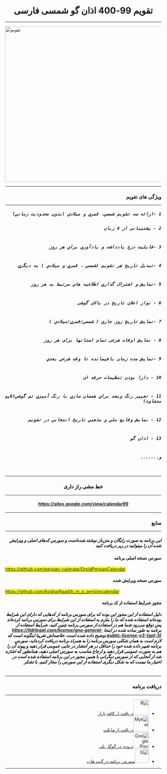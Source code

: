 <h1 align = "center">تقویم 99-400 اذان گو شمسی فارسی</h1><hr/>
<img src = "https://b2n.ir/779930" width ="1024px" height = "500px" alt = "تقویم"/><hr/>
<h3 align = "right" dir = "rtl"> ویژگی های تقویم </h3><hr/>
 <h5 align = "right" dir = "rtl"><pre>
1 -ارائه سه تقويم شمسي، قمري و ميلادي (بدون محدوديت زماني)

2 - پشتیبانی از 4 زبان  

3 -قابليت درج يادداشت و يادآوري براي هر روز

4 -تبديل تاريخ هر تقويم (شمسي ، قمري و ميلادي ) به ديگري

5 -نمايش و اشتراک گذاري اطلاعيه هاي مرتبط به هر روز

6 - نوار اعلان تاریخ در بالای گوشی

7 -نمايش تاريخ روز جاري ( شمسي/قمري/ميلادي )

8 - نمایش اوقات شرعی تمام استانها برای هر روز

9 -نمايش مدت زمان باقيمانده تا وقت شرعي بعدي

10 - دارا بودن تنظیمات حرفه ای

11 - تغيير رنگ ويجت براي همسان سازي با رنگ آميزي تم گوشي(6پوسته متفاوت)

12 - نمايش وقايع ملي و مذهبي تاريخ انتخابي در تقويم

13 - اذان گو

و.......
</h5><mark/><hr/>
<h3 align = "center" dir = "rtl"> خط مشی راز داری </h3><hr/>
<h4 align = "center" dir  = "ltr"><a href = "https://sites.google.com/view/calendar99">https://sites.google.com/view/calendar99</a></h4><hr/>
<h3 align = "right" dir = "rtl">منابع</h3><hr/>
<h5 align = "right" dir = "rtl">
این برنامه به صورت رایگان و متن‌باز نوشته شده‌است و سورس کدهای اصلی و ویرایش شده آن را میتوانید در زیر دریافت کنید
<h4 align = "right" dir = "rtl">سورس نسخه اصلی برنامه</h4>
<a href = "https://github.com/persian-calendar/DroidPersianCalendar" align = "right" dir = "ltr">https://github.com/persian-calendar/DroidPersianCalendar
</a>
<h4 align = "right" dir = "rtl" >سورس نسخه ویرایش شده </h4>
<a href = "https://github.com/AsgharRaad/b_m_g_persioncalendar" align = "right" dir = "ltr">https://github.com/AsgharRaad/b_m_g_persioncalendar</a>
<h4 align = "right" dir = "rtl" >مجوز شرایط استفاده از کد برنامه</h4>
<h5 align = "right" dir = "rtl"><p>دلیل استفاده از این مجوز این بوده که برای سورس برنامه از کدهایی که دارای این شرایط بوده‌اند استفاده شده که ما را ملزم به استفاده از این شرایط برای سورس برنامه کرده‌اند پس توقع می‌رود شما هم در استفاده از سورس برنامه چنین کنید، شرایط استفاده از برنامه به طور ساده شده در اینجا <a href = "https://tldrlegal.com/license/gnu-general-public-license-v3-(gpl-3)">https://tldrlegal.com/license/gnu-general-public-license-v3-(gpl-3)</a> توضیح داده شده است، خلاصه‌اش تقریبا اینگونه است که لازم است به همان شکلی سورس برنامه را به همراه برنامه دریافت کرده‌اید، سورس برنامه تغییر داده شده خود را حداقل در هر انتشار در جایی عمومی قرار دهید و پیوند آن را هم به صورت عمومی قرار دهید و ارجاع مناسب به سورس اصلی دهید، همانطور که اشاره شد از آنجایی که از سورس دیگرانی با همین مجوز در این برنامه استفاده شده است در اختیار ما نیست که به شکل دیگری استفاده از این سورس را مجاز کنیم. با تشکر</p></h5>
 <pre></pre></h5><hr/>
 <h3 align = "right" dir = "rtl">دریافت برنامه</h3><hr/>
 <ul align = "right" dir = "rtl">
    <li> <a href="https://cafebazaar.ir/app/com.shamim.farsi" ><img src = "https://i.pinimg.com/originals/8a/09/80/8a0980b5f8379c08f545280c1944df40.jpg" width ="50px" height = "50px" alt = "B"/>دریافت از کافه بازار</a> </li>
     <li> <a href="https://myket.ir/app/com.shamim.farsi" ><img src = "https://b2n.ir/596304" width ="50px" height = "50px" alt = "Myket"/>دریافت از مایکت</a></li>
 <li> <a href="https://play.google.com/store/apps/details?id=com.shamim.farsi" ><img src = "https://b2n.ir/776804" width ="50px" height = "50px" alt = "Google Play"/>بزودی در گوگل پلی</a></li>
    <li> <a href="https://github.com/AsgharRaad/persian-calendar-99_400.git" > <img src="https://encrypted-tbn0.gstatic.com/images?q=tbn%3AANd9GcQcnEdS7JCEI07Q35KEi3LX43euhh9xbV_dm3Glsyu60q7LUK88&usqp=CAU" width ="45px" height = "45px" alt = "G" />سورس برنامه در گیت هاب</a> </li>
</ul><hr/>
